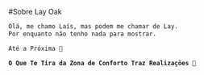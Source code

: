 
#Sobre Lay Oak

```bash
Olá, me chamo Laís, mas podem me chamar de Lay.
Por enquanto não tenho nada para mostrar. 

Até a Próxima 👋 
```

**````O Que Te Tira da Zona de Conforto Traz Realizações 🍂 ````** 

